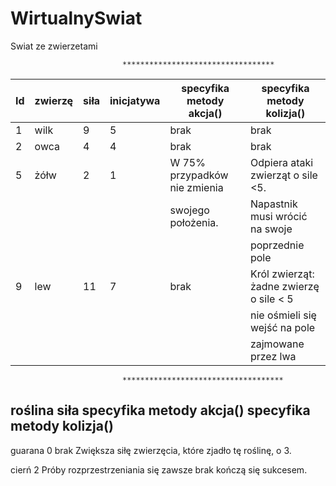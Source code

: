 # WirtualnySwiat
Swiat ze zwierzetami

                             **********************************
|Id |  zwierzę | siła |  inicjatywa |   specyfika metody akcja()   |  specyfika metody kolizja()
|---|----------|------|-------------|------------------------------|-----------------------------
|1  |   wilk   |  9   |      5      |            brak              |            brak
|2  |   owca   |  4   |      4      |            brak              |            brak
|5  |   żółw   |  2   |      1      | W 75% przypadków nie zmienia |  Odpiera ataki zwierząt o sile <5.
|   |          |      |             |      swojego położenia.      |  Napastnik musi wrócić na swoje
|   |          |      |             |                              |  poprzednie pole
|9  |   lew    | 11   |      7      |            brak              |  Król zwierząt: żadne zwierzę o sile < 5
|   |          |      |             |                              |  nie ośmieli się wejść na pole
|   |          |      |             |                              |  zajmowane przez lwa

                             ************************************
roślina      siła                 specyfika metody akcja()      specyfika metody kolizja()
---------------------------------------------------------------------------------------------
guarana       0                             brak                Zwiększa siłę zwierzęcia, które
                                                                zjadło tę roślinę, o 3.
                                                                
cierń         2             Próby rozprzestrzeniania się zawsze            brak
                            kończą się sukcesem.
